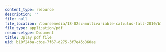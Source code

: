 ```yaml
---
content_type: resource
description: ''
file: null
file_location: /coursemedia/18-02sc-multivariable-calculus-fall-2010/b10f24bacbbe7f67d2753f7e45b860ae_jAwWnppdcBE.pdf
file_type: application/pdf
resourcetype: Document
title: 3play pdf file
uid: b10f24ba-cbbe-7f67-d275-3f7e45b860ae
---
```

